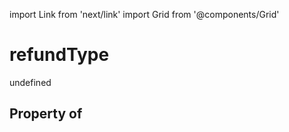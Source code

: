 import Link from 'next/link'
import Grid from '@components/Grid'

# refundType

undefined

## Property of



